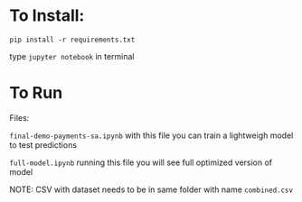 # To Install:

`pip install -r requirements.txt`

type `jupyter notebook` in terminal


# To Run

Files:

`final-demo-payments-sa.ipynb`  with this file you can train a lightweigh model to test predictions

`full-model.ipynb` running this file you will see full optimized version of model



NOTE: CSV with dataset needs to be in same folder with name `combined.csv`